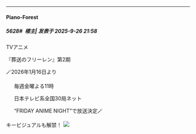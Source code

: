 ﻿
*****

####  Piano-Forest  
##### 5628#         楼主| 发表于 2025-9-26 21:58

TVアニメ

『葬送のフリーレン』第2期

🪄2026年1月16日より

　  毎週金曜よる11時

　  日本テレビ系全国30局ネット

　  “FRIDAY ANIME NIGHT"で放送決定🪄

キービジュアルも解禁！
<img src="https://p.sda1.dev/27/232ddfbd8962db5d174d9f3eab4fbf8d/20250926_215217.jpg" referrerpolicy="no-referrer">

